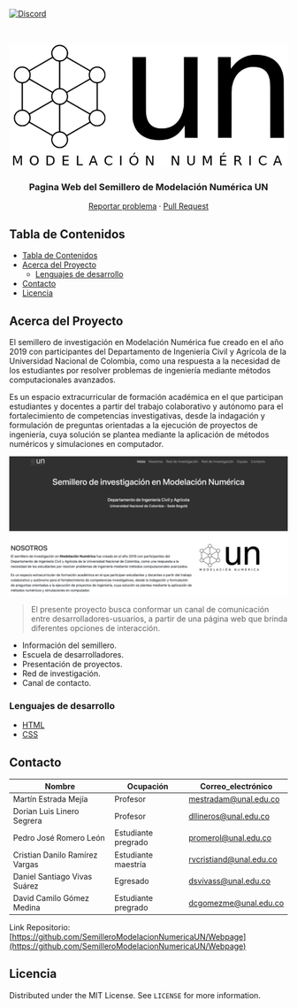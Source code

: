 <!--
*** Thanks for checking out this README Template. If you have a suggestion that would
*** make this better, please fork the repo and create a pull request or simply open
*** an issue with the tag "enhancement".
*** Thanks again! Now go create something AMAZING! :D
-->





<!-- PROJECT SHIELDS -->
<!--
*** I'm using markdown "reference style" links for readability.
*** Reference links are enclosed in brackets [ ] instead of parentheses ( ).
*** See the bottom of this document for the declaration of the reference variables
*** for contributors-url, forks-url, etc. This is an optional, concise syntax you may use.
*** https://www.markdownguide.org/basic-syntax/#reference-style-links
-->

<!-- 
[![Contributors][contributors-shield]][contributors-url]
[![Forks][forks-shield]][forks-url]
[![Stargazers][stars-shield]][stars-url]
[![Issues][issues-shield]][issues-url]
[![MIT License][license-shield]][license-url]
[![LinkedIn][linkedin-shield]][linkedin-url] -->

[![Discord][discord-shield]][discord-url]



<!-- PROJECT LOGO -->
<br />
<p align="center">
  <a href="https://github.com/SemilleroModelacionNumericaUN/Webpage">
    <img src="img/logo_negro.png" >
    <!-- alt="Logo" width="80" height="80"> -->
  </a>

  <h3 align="center">Pagina Web del Semillero de Modelación Numérica UN
 </h3>

  <p align="center">
    <!-- An awesome README template to jumpstart your projects!
    <br />
    <a href="https://github.com/othneildrew/Best-README-Template"><strong>Explore the docs »</strong></a>
    <br />
    <br />
    <a href="https://github.com/othneildrew/Best-README-Template">View Demo</a>
    · -->
    <a href="https://github.com/SemilleroModelacionNumericaUN/Webpage/issues">Reportar problema</a>
    ·
    <a href="https://github.com/SemilleroModelacionNumericaUN/Webpage/pulls">Pull Request</a>
  </p>
</p>



<!-- TABLE OF CONTENTS -->
## Tabla de Contenidos

- [Tabla de Contenidos](#tabla-de-contenidos)
- [Acerca del Proyecto](#acerca-del-proyecto)
  - [Lenguajes de desarrollo](#lenguajes-de-desarrollo)
- [Contacto](#contacto)
- [Licencia](#licencia)
<!-- - [Getting Started](#getting-started) -->
  <!-- - [Prerequisites](#prerequisites)
  - [Installation](#installation) -->
<!-- - [Usage](#usage)
- [Roadmap](#roadmap)
- [Contributing](#contributing) -->
<!-- - [Acknowledgements](#acknowledgements) -->



<!-- ABOUT THE PROJECT -->
## Acerca del Proyecto

El semillero de investigación en Modelación Numérica fue creado en el año 2019 con participantes del Departamento de Ingeniería Civil y Agrícola de la Universidad Nacional de Colombia, como una respuesta a la necesidad de los estudiantes por resolver problemas de ingeniería mediante métodos computacionales avanzados.

Es un espacio extracurricular de formación académica en el que participan estudiantes y docentes a partir del trabajo colaborativo y autónomo para el fortalecimiento de competencias investigativas, desde la indagación y formulación de preguntas orientadas a la ejecución de proyectos de ingeniería, cuya solución se plantea mediante la aplicación de métodos numéricos y simulaciones en computador.

<img src="img/screenshot.png" >

> El presente proyecto busca conformar un canal de comunicación entre desarrolladores-usuarios, a partir de una página web que brinda diferentes opciones de interacción.

- Información del semillero.
- Escuela de desarrolladores.
- Presentación de proyectos.
- Red de investigación.
- Canal de contacto.


### Lenguajes de desarrollo
* [HTML](https://www.w3schools.com/html/)
* [CSS](https://www.w3schools.com/css/default.asp)



<!-- GETTING STARTED -->
<!-- ## Getting Started

This is an example of how you may give instructions on setting up your project locally.
To get a local copy up and running follow these simple example steps.

### Prerequisites

This is an example of how to list things you need to use the software and how to install them.
* npm
```sh
npm install npm@latest -g
```

### Installation

1. Get a free API Key at [https://example.com](https://example.com)
2. Clone the repo
```sh
git clone https://github.com/your_username_/Project-Name.git
```
3. Install NPM packages
```sh
npm install
```
4. Enter your API in `config.js`
```JS
const API_KEY = 'ENTER YOUR API';
``` -->



<!-- USAGE EXAMPLES -->
<!-- ## Usage

Use this space to show useful examples of how a project can be used. Additional screenshots, code examples and demos work well in this space. You may also link to more resources.

_For more examples, please refer to the [Documentation](https://example.com)_ -->



<!-- ROADMAP -->
<!-- ## Roadmap

See the [open issues](https://github.com/othneildrew/Best-README-Template/issues) for a list of proposed features (and known issues). -->



<!-- CONTRIBUTING -->
<!-- ## Contributing

Contributions are what make the open source community such an amazing place to be learn, inspire, and create. Any contributions you make are **greatly appreciated**.

1. Fork the Project
2. Create your Feature Branch (`git checkout -b feature/AmazingFeature`)
3. Commit your Changes (`git commit -m 'Add some AmazingFeature'`)
4. Push to the Branch (`git push origin feature/AmazingFeature`)
5. Open a Pull Request -->






<!-- CONTACT -->
## Contacto

| Nombre | Ocupación | Correo_electrónico|
| ------ | -----    | ------- |
| Martín Estrada Mejía | Profesor    | mestradam@unal.edu.co |
| Dorian Luis Linero Segrera | Profesor    | dllineros@unal.edu.co |
| Pedro José Romero León | Estudiante pregrado    | promerol@unal.edu.co |
| Cristian Danilo Ramírez Vargas | Estudiante maestría    | rvcristiand@unal.edu.co |
| Daniel Santiago Vivas Suárez | Egresado    | dsvivass@unal.edu.co |
| David Camilo Gómez Medina | Estudiante pregrado    | dcgomezme@unal.edu.co |

<!-- Your Name - [@your_twitter](https://twitter.com/your_username) - email@example.com -->


Link Repositorio: [https://github.com/SemilleroModelacionNumericaUN/Webpage](https://github.com/SemilleroModelacionNumericaUN/Webpage)



<!-- LICENSE -->
## Licencia

Distributed under the MIT License. See `LICENSE` for more information.



<!-- ACKNOWLEDGEMENTS -->
<!-- ## Acknowledgements
* [GitHub Emoji Cheat Sheet](https://www.webpagefx.com/tools/emoji-cheat-sheet)
* [Img Shields](https://shields.io)
* [Choose an Open Source License](https://choosealicense.com)
* [GitHub Pages](https://pages.github.com)
* [Animate.css](https://daneden.github.io/animate.css)
* [Loaders.css](https://connoratherton.com/loaders)
* [Slick Carousel](https://kenwheeler.github.io/slick)
* [Smooth Scroll](https://github.com/cferdinandi/smooth-scroll)
* [Sticky Kit](http://leafo.net/sticky-kit)
* [JVectorMap](http://jvectormap.com)
* [Font Awesome](https://fontawesome.com) -->





<!-- MARKDOWN LINKS & IMAGES -->
<!-- https://www.markdownguide.org/basic-syntax/#reference-style-links -->
[contributors-shield]: https://img.shields.io/github/contributors/SemilleroModelacionNumericaUN/Webpage

<!-- https://img.shields.io/github/contributors/othneildrew/Best-README-Template.svg?style=flat-square -->
[contributors-url]: https://github.com/othneildrew/Best-README-Template/graphs/contributors
[forks-shield]: https://img.shields.io/github/forks/othneildrew/Best-README-Template.svg?style=flat-square
[forks-url]: https://github.com/othneildrew/Best-README-Template/network/members
[stars-shield]: https://img.shields.io/github/stars/othneildrew/Best-README-Template.svg?style=flat-square
[stars-url]: https://github.com/othneildrew/Best-README-Template/stargazers
[issues-shield]: https://img.shields.io/github/issues/othneildrew/Best-README-Template.svg?style=flat-square
[issues-url]: https://github.com/othneildrew/Best-README-Template/issues
[license-shield]: https://img.shields.io/github/license/othneildrew/Best-README-Template.svg?style=flat-square
[license-url]: https://github.com/othneildrew/Best-README-Template/blob/master/LICENSE.txt
[linkedin-shield]: https://img.shields.io/badge/-LinkedIn-black.svg?style=flat-square&logo=linkedin&colorB=555
[discord-shield]: https://img.shields.io/discord/747573976330666080?label=discord
[discord-url]: https://discord.com/channels/747573976330666080/
[linkedin-url]: https://linkedin.com/in/othneildrew
[product-screenshot]: images/screenshot.png